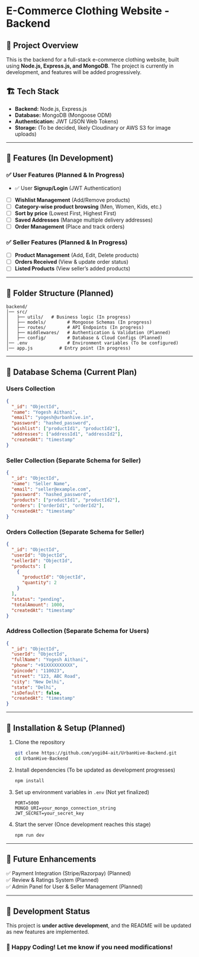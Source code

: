 # E-Commerce Clothing Website - Backend

## 📌 Project Overview

This is the backend for a full-stack e-commerce clothing website, built using **Node.js, Express.js, and MongoDB**. The project is currently in development, and features will be added progressively.

## 🏗️ Tech Stack

- **Backend:** Node.js, Express.js
- **Database:** MongoDB (Mongoose ODM)
- **Authentication:** JWT (JSON Web Tokens)
- **Storage:** (To be decided, likely Cloudinary or AWS S3 for image uploads)

---

## 🚀 Features (In Development)

### ✅ User Features (Planned & In Progress)

- ✅ User **Signup/Login** (JWT Authentication)
- [ ] **Wishlist Management** (Add/Remove products)
- [ ] **Category-wise product browsing** (Men, Women, Kids, etc.)
- [ ] **Sort by price** (Lowest First, Highest First)
- [ ] **Saved Addresses** (Manage multiple delivery addresses)
- [ ] **Order Management** (Place and track orders)

### ✅ Seller Features (Planned & In Progress)

- [ ] **Product Management** (Add, Edit, Delete products)
- [ ] **Orders Received** (View & update order status)
- [ ] **Listed Products** (View seller’s added products)

---

## 📂 Folder Structure (Planned)

```
backend/
│── src/
│   ├── utils/   # Business logic (In progress)
│   ├── models/        # Mongoose Schemas (In progress)
│   ├── routes/        # API Endpoints (In progress)
│   ├── middlewares/   # Authentication & Validation (Planned)
│   ├── config/        # Database & Cloud Configs (Planned)
│── .env               # Environment variables (To be configured)
│── app.js          # Entry point (In progress)
```

---

## 📌 Database Schema (Current Plan)

### **Users Collection**

```json
{
  "_id": "ObjectId",
  "name": "Yogesh Aithani",
  "email": "yogesh@urbanhive.in",
  "password": "hashed_password",
  "wishlist": ["productId1", "productId2"],
  "addresses": ["addressId1", "addressId2"],
  "createdAt": "timestamp"
}
```

### **Seller Collection** (Separate Schema for Seller)

```json
{
  "_id": "ObjectId",
  "name": "Seller Name",
  "email": "seller@example.com",
  "password": "hashed_password",
  "products": ["productId1", "productId2"],
  "orders": ["orderId1", "orderId2"],
  "createdAt": "timestamp"
}
```

### **Orders Collection** (Separate Schema for Seller)

```json
{
  "_id": "ObjectId",
  "userId": "ObjectId",
  "sellerId": "ObjectId",
  "products": [
    {
      "productId": "ObjectId",
      "quantity": 2
    }
  ],
  "status": "pending",
  "totalAmount": 1000,
  "createdAt": "timestamp"
}
```

### **Address Collection** (Separate Schema for Users)

```json
{
  "_id": "ObjectId",
  "userId": "ObjectId",
  "fullName": "Yogesh Aithani",
  "phone": "+91XXXXXXXXXX",
  "pincode": "110023",
  "street": "123, ABC Road",
  "city": "New Delhi",
  "state": "Delhi",
  "isDefault": false,
  "createdAt": "timestamp"
}
```

---

## 🔧 Installation & Setup (Planned)

1. Clone the repository
   ```sh
   git clone https://github.com/yogi04-ait/UrbanHive-Backend.git
   cd UrbanHive-Backend
   ```
2. Install dependencies (To be updated as development progresses)
   ```sh
   npm install
   ```
3. Set up environment variables in `.env` (Not yet finalized)
   ```env
   PORT=5000
   MONGO_URI=your_mongo_connection_string
   JWT_SECRET=your_secret_key
   ```
4. Start the server (Once development reaches this stage)
   ```sh
   npm run dev
   ```

---

## 📌 Future Enhancements

✅ Payment Integration (Stripe/Razorpay) (Planned)  
✅ Review & Ratings System (Planned)  
✅ Admin Panel for User & Seller Management (Planned)

---

## 🚧 Development Status

This project is **under active development**, and the README will be updated as new features are implemented.

### 🚀 Happy Coding! Let me know if you need modifications!
